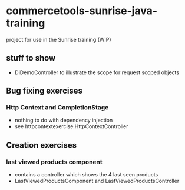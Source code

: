 # commercetools-sunrise-java-training

project for use in the Sunrise training (WIP)

## stuff to show
* DiDemoController to illustrate the scope for request scoped objects

## Bug fixing exercises

### Http Context and CompletionStage
* nothing to do with dependency injection
* see httpcontextexercise.HttpContextController

## Creation exercises

### last viewed products component

* contains a controller which shows the 4 last seen products
* LastViewedProductsComponent and LastViewedProductsController